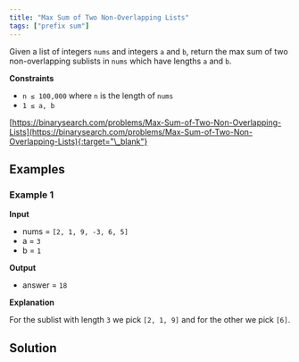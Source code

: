 ```yaml
---
title: "Max Sum of Two Non-Overlapping Lists"
tags: ["prefix sum"]
---
```


Given a list of integers `nums` and integers `a` and `b`, return the max sum of two non-overlapping sublists in `nums` which have lengths `a` and `b`.

**Constraints**

- `n ≤ 100,000` where `n` is the length of `nums`
- `1 ≤ a, b`

[https://binarysearch.com/problems/Max-Sum-of-Two-Non-Overlapping-Lists](https://binarysearch.com/problems/Max-Sum-of-Two-Non-Overlapping-Lists){:target="\_blank"}

## Examples

### Example 1

**Input**

- nums = `[2, 1, 9, -3, 6, 5]`
- a = `3`
- b = `1`

**Output**

- answer = `18`

**Explanation**

For the sublist with length `3` we pick `[2, 1, 9]` and for the other we pick `[6]`.

## Solution

<script src="https://gist.github.com/yaeba/16da7be5123724fcf6eccc25581cef5a.js?file=Max-Sum-of-Two-Non-Overlapping-Lists.cpp"></script>

